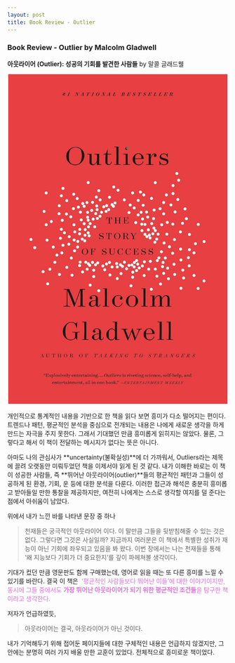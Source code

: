 ```yaml
---
layout: post
title: Book Review - Outlier 
---
```

### Book Review - Outlier by Malcolm Gladwell 

**아웃라이어 (Outlier): 성공의 기회를 발견한 사람들** by 말콜 글래드웰 

<p align="center">
<img src="/images/outlier.jpg" width="500">
</p>

개인적으로 통계적인 내용을 기반으로 한 책을 읽다 보면 흥미가 다소 떨어지는 편이다. 트렌드나 패턴, 평균적인 분석을 중심으로 전개되는 내용은 나에게 새로운 생각을 하게 만드는 자극을 주지 못한다. 그래서 기대했던 만큼 흥미롭게 읽히지는 않았다. 물론, 그렇다고 해서 이 책이 전달하는 메시지가 없다는 뜻은 아니다.

아마도 나의 관심사가 **uncertainty(불확실성)**에 더 가까워서, Outliers라는 제목에 끌려 오랫동안 미뤄두었던 책을 이제서야 읽게 된 것 같다. 내가 이해한 바로는 이 책이 성공한 사람들, 즉 **뛰어난 아웃라이어(outlier)**들의 평균적인 패턴과 그들이 성공하게 된 환경, 기회, 운 등에 대한 분석을 다룬다. 이러한 접근과 해석은 충분히 흥미롭고 받아들일 만한 통찰을 제공하지만, 여전히 나에게는 스스로 생각할 여지를 덜 준다는 점에서 아쉬움이 남았다.

위에서 내가 느낀 바를 나타낸 문장 중 하나

> 천재들은 궁극적인 아웃라이어 이다. 이 말만큼 그들을 뒷받침해줄 수 있는 것은 없다. 그렇다면 그것은 사실일까? 지금까지 여러분은 이 책에서 특별한 성취가 재능이 아닌 기회에 좌우되고 있음을 봐 왔다. 이번 장에서는 나는 천재들을 통해 ‘왜 지능보다 기회가 더 중요한지’를 깊이 파헤쳐볼 생각이다.

기대가 컸던 만큼 영문판도 함께 구매했는데, 영어로 읽을 때는 또 다른 흥미를 느낄 수 있기를 바란다.
결국 이 책은 <span style="color:orchid"> ‘평균적인 사람들보다 뛰어난 이들’에 대한 이야기이지만, 동시에 그들 중에서도 **가장 뛰어난 아웃라이어가 되기 위한 평균적인 조건들**을 탐구한 책이라고 생각한다.</span>

저자가 언급하였듯, 
> 아웃라이어는 결국, 아웃라이어가 아닌 것이다.

내가 기억해두기 위해 접어둔 페이지들에 대한 구체적인 내용은 언급하지 않겠지만, 그 안에는 분명히 여러 가지 배울 만한 교훈이 있었다. 전체적으로 흥미로운 책이었다.
